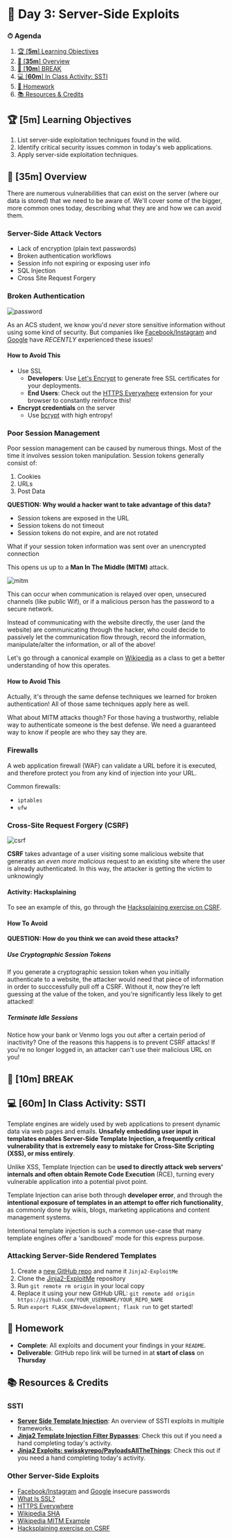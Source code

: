 # 📜 Day 3: Server-Side Exploits

### ⏱ Agenda

1. [🏆 [**5m**] Learning Objectives](#%f0%9f%8f%86-5m-learning-objectives)
2. [📖 [**35m**] Overview](#%f0%9f%93%96-35m-overview)
3. [🌴 [**10m**] BREAK](#%f0%9f%8c%b4-10m-break)
4. [💻 [**60m**] In Class Activity: SSTI](#%f0%9f%92%bb-60m-in-class-activity-ssti)
5. [🌃 Homework](#%f0%9f%8c%83-homework)
6. [📚 Resources & Credits](#%f0%9f%93%9a-resources--credits)

## 🏆 [**5m**] Learning Objectives

1. List server-side exploitation techniques found in the wild.
2. Identify critical security issues common in today's web applications.
3. Apply server-side exploitation techniques.

## 📖 [**35m**] Overview

There are numerous vulnerabilities that can exist on the server (where our data is stored) that we need to be aware of. We'll cover some of the bigger, more common ones today, describing what they are and how we can avoid them.

### Server-Side Attack Vectors

- Lack of encryption (plain text passwords)
- Broken authentication workflows
- Session info not expiring or exposing user info
- SQL Injection
- Cross Site Request Forgery

### Broken Authentication

![password](Assets/password.jpg)

As an ACS student, we know you'd _never_ store sensitive information without using some kind of security. But companies like [Facebook/Instagram](https://newsroom.fb.com/news/2019/03/keeping-passwords-secure/) and [Google](https://cloud.google.com/blog/products/g-suite/notifying-administrators-about-unhashed-password-storage) have _RECENTLY_ experienced these issues!

#### How to Avoid This

- Use SSL
  - **Developers**: Use [Let's Encrypt](https://letsencrypt.org/) to generate free SSL certificates for your deployments.
  - **End Users**: Check out the [HTTPS Everywhere](https://www.eff.org/https-everywhere) extension for your browser to constantly reinforce this!
- **Encrypt credentials** on the server
  - Use [bcrypt]() with high entropy!

### Poor Session Management

Poor session management can be caused by numerous things. Most of the time it involves session token manipulation. Session tokens generally consist of:

1. Cookies
1. URLs
1. Post Data

**QUESTION: Why would a hacker want to take advantage of this data?**

- Session tokens are exposed in the URL
- Session tokens do not timeout
- Session tokens do not expire, and are not rotated

What if your session token information was sent over an unencrypted connection

This opens us up to a **Man In The Middle (MITM)** attack.

![mitm](Assets/mitm.jpg)

This can occur when communication is relayed over open, unsecured channels (like public Wif), or if a malicious person has the password to a secure network.

Instead of communicating with the website directly, the user (and the website) are communicating through the hacker, who could decide to passively let the communication flow through, record the information, manipulate/alter the information, or all of the above!

Let's go through a canonical example on [Wikipedia](https://en.wikipedia.org/wiki/Man-in-the-middle_attack#Example) as a class to get a better understanding of how this operates.

#### How to Avoid This

Actually, it's through the same defense techniques we learned for broken authentication! All of those same techniques apply here as well.

What about MITM attacks though? For those having a trustworthy, reliable way to authenticate someone is the best defense. We need a guaranteed way to know if people are who they say they are.

### Firewalls

A web application firewall (WAF) can validate a URL before it is executed, and therefore protect you from any kind of injection into your URL.

Common firewalls:

- `iptables`
- `ufw`

### Cross-Site Request Forgery (CSRF)

![csrf](Assets/csrf.png)

**CSRF** takes advantage of a user visiting some malicious website that generates an _even more malicious_ request to an existing site where the user is already authenticated. In this way, the attacker is getting the victim to unknowingly

#### Activity: Hacksplaining

To see an example of this, go through the [Hacksplaining exercise on CSRF](https://www.hacksplaining.com/exercises/csrf).

#### How To Avoid

**QUESTION: How do you think we can avoid these attacks?**

##### Use Cryptographic Session Tokens

If you generate a cryptographic session token when you initially authenticate to a website, the attacker would need that piece of information in order to succcessfully pull off a CSRF. Without it, now they're left guessing at the value of the token, and you're significantly less likely to get attacked!

##### Terminate Idle Sessions

Notice how your bank or Venmo logs you out after a certain period of inactivity? One of the reasons this happens is to prevent CSRF attacks! If you're no longer logged in, an attacker can't use their malicious URL on you!

## 🌴 [**10m**] BREAK

## 💻 [**60m**] In Class Activity: SSTI

Template engines are widely used by web applications to present dynamic data via web pages and emails. **Unsafely embedding user input in templates enables Server-Side Template Injection, a frequently critical vulnerability that is extremely easy to mistake for Cross-Site Scripting (XSS), or miss entirely**.

Unlike XSS, Template Injection can be **used to directly attack web servers' internals and often obtain Remote Code Execution** (RCE), turning every vulnerable application into a potential pivot point.

Template Injection can arise both through **developer error**, and through the **intentional exposure of templates in an attempt to offer rich functionality**, as commonly done by wikis, blogs, marketing applications and content management systems.

Intentional template injection is such a common use-case that many template engines offer a 'sandboxed' mode for this express purpose.

### Attacking Server-Side Rendered Templates

1. Create a [new GitHub repo](https://github.com/new) and name it `Jinja2-ExploitMe`
2. Clone the [Jinja2-ExploitMe](https://github.com/Tech-at-DU/Jinja2-ExploitMe) repository
3. Run `git remote rm origin` in your local copy
4. Replace it using your new GitHub URL: `git remote add origin https://github.com/YOUR_USERNAME/YOUR_REPO_NAME`
5. Run `export FLASK_ENV=development; flask run` to get started!

## 🌃 Homework

- **Complete**: All exploits and document your findings in your `README`.
- **Deliverable**: GitHub repo link will be turned in at **start of class** on **Thursday**

## 📚 Resources & Credits

### SSTI

- **[Server Side Template Injection](https://portswigger.net/blog/server-side-template-injection)**: An overview of SSTI exploits in multiple frameworks.
- **[Jinja2 Template Injection Filter Bypasses](https://0day.work/jinja2-template-injection-filter-bypasses/)**: Check this out if you need a hand completing today's activity.
- **[Jinja2 Exploits: swisskyrepo/PayloadsAllTheThings](https://github.com/swisskyrepo/PayloadsAllTheThings/tree/master/Server%20Side%20Template%20Injection#jinja2)**: Check this out if you need a hand completing today's activity.

### Other Server-Side Exploits

- [Facebook/Instagram](https://newsroom.fb.com/news/2019/03/keeping-passwords-secure/) and [Google](https://cloud.google.com/blog/products/g-suite/notifying-administrators-about-unhashed-password-storage) insecure passwords
- [What Is SSL?](https://vimeo.com/135666049)
- [HTTPS Everywhere](https://www.eff.org/https-everywhere)
- [Wikipedia SHA](https://en.wikipedia.org/wiki/Secure_Hash_Algorithms)
- [Wikipedia MITM Example](https://en.wikipedia.org/wiki/Man-in-the-middle_attack#Example)
- [Hacksplaining exercise on CSRF](https://www.hacksplaining.com/exercises/csrf)
